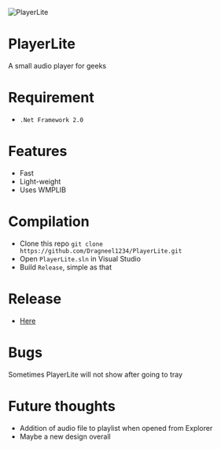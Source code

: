 ![PlayerLite](https://s14.postimg.org/4n7zd799d/icon.png)

# PlayerLite
A small audio player for geeks

# Requirement
* `.Net Framework 2.0`

# Features
* Fast
* Light-weight
* Uses WMPLIB

# Compilation
* Clone this repo `git clone https://github.com/Dragneel1234/PlayerLite.git`
* Open  `PlayerLite.sln` in Visual Studio
* Build `Release`, simple as that

# Release
* [Here](https://github.com/Dragneel1234/PlayerLite/releases/latest)

# Bugs
Sometimes PlayerLite will not show after going to tray

# Future thoughts
* Addition of audio file to playlist when opened from Explorer
* Maybe a new design overall
